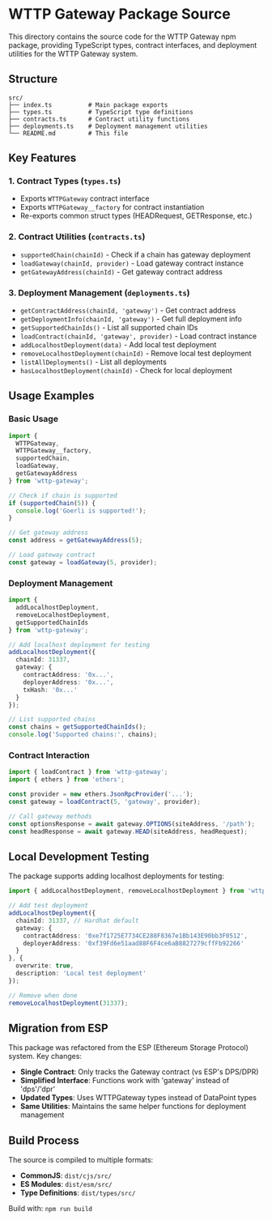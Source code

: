 # WTTP Gateway Package Source

This directory contains the source code for the WTTP Gateway npm package, providing TypeScript types, contract interfaces, and deployment utilities for the WTTP Gateway system.

## Structure

```
src/
├── index.ts          # Main package exports
├── types.ts          # TypeScript type definitions
├── contracts.ts      # Contract utility functions
├── deployments.ts    # Deployment management utilities
└── README.md         # This file
```

## Key Features

### 1. Contract Types (`types.ts`)
- Exports `WTTPGateway` contract interface
- Exports `WTTPGateway__factory` for contract instantiation
- Re-exports common struct types (HEADRequest, GETResponse, etc.)

### 2. Contract Utilities (`contracts.ts`)
- `supportedChain(chainId)` - Check if a chain has gateway deployment
- `loadGateway(chainId, provider)` - Load gateway contract instance
- `getGatewayAddress(chainId)` - Get gateway contract address

### 3. Deployment Management (`deployments.ts`)
- `getContractAddress(chainId, 'gateway')` - Get contract address
- `getDeploymentInfo(chainId, 'gateway')` - Get full deployment info
- `getSupportedChainIds()` - List all supported chain IDs
- `loadContract(chainId, 'gateway', provider)` - Load contract instance
- `addLocalhostDeployment(data)` - Add local test deployment
- `removeLocalhostDeployment(chainId)` - Remove local test deployment
- `listAllDeployments()` - List all deployments
- `hasLocalhostDeployment(chainId)` - Check for local deployment

## Usage Examples

### Basic Usage
```typescript
import { 
  WTTPGateway, 
  WTTPGateway__factory,
  supportedChain,
  loadGateway,
  getGatewayAddress 
} from 'wttp-gateway';

// Check if chain is supported
if (supportedChain(5)) {
  console.log('Goerli is supported!');
}

// Get gateway address
const address = getGatewayAddress(5);

// Load gateway contract
const gateway = loadGateway(5, provider);
```

### Deployment Management
```typescript
import { 
  addLocalhostDeployment,
  removeLocalhostDeployment,
  getSupportedChainIds 
} from 'wttp-gateway';

// Add localhost deployment for testing
addLocalhostDeployment({
  chainId: 31337,
  gateway: {
    contractAddress: '0x...',
    deployerAddress: '0x...',
    txHash: '0x...'
  }
});

// List supported chains
const chains = getSupportedChainIds();
console.log('Supported chains:', chains);
```

### Contract Interaction
```typescript
import { loadContract } from 'wttp-gateway';
import { ethers } from 'ethers';

const provider = new ethers.JsonRpcProvider('...');
const gateway = loadContract(5, 'gateway', provider);

// Call gateway methods
const optionsResponse = await gateway.OPTIONS(siteAddress, '/path');
const headResponse = await gateway.HEAD(siteAddress, headRequest);
```

## Local Development Testing

The package supports adding localhost deployments for testing:

```typescript
import { addLocalhostDeployment, removeLocalhostDeployment } from 'wttp-gateway';

// Add test deployment
addLocalhostDeployment({
  chainId: 31337, // Hardhat default
  gateway: {
    contractAddress: '0xe7f1725E7734CE288F8367e1Bb143E90bb3F0512',
    deployerAddress: '0xf39Fd6e51aad88F6F4ce6aB8827279cffFb92266'
  }
}, { 
  overwrite: true,
  description: 'Local test deployment' 
});

// Remove when done
removeLocalhostDeployment(31337);
```

## Migration from ESP

This package was refactored from the ESP (Ethereum Storage Protocol) system. Key changes:

- **Single Contract**: Only tracks the Gateway contract (vs ESP's DPS/DPR)
- **Simplified Interface**: Functions work with 'gateway' instead of 'dps'/'dpr'
- **Updated Types**: Uses WTTPGateway types instead of DataPoint types
- **Same Utilities**: Maintains the same helper functions for deployment management

## Build Process

The source is compiled to multiple formats:
- **CommonJS**: `dist/cjs/src/`
- **ES Modules**: `dist/esm/src/`
- **Type Definitions**: `dist/types/src/`

Build with: `npm run build`